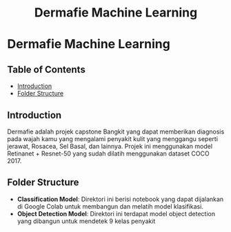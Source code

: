 <h1 align="center">Dermafie Machine Learning</h1>

# Dermafie Machine Learning

## Table of Contents

- [Introduction](#introduction)
- [Folder Structure](#folder-structure)

## Introduction

Dermafie adalah projek capstone Bangkit yang dapat memberikan diagnosis pada wajah kamu yang mengalami penyakit kulit yang menggangu seperti jerawat, Rosacea, Sel Basal, dan lainnya. Projek ini menggunakan model Retinanet + Resnet-50 yang sudah dilatih menggunakan dataset COCO 2017.

## Folder Structure
- **Classification Model**: Direktori ini berisi notebook yang dapat dijalankan di Google Colab untuk membangun dan melatih model klasifikasi.
- **Object Detection Model**: Direktori ini terdapat model object detection yang dibangun untuk mendetek 9 kelas penyakit
